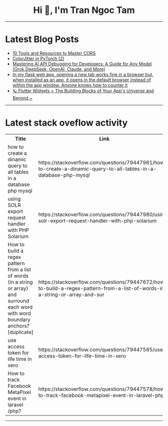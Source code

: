<h1 align="center">Hi 👋, I'm Tran Ngoc Tam</h1>

---

# Latest Blog Posts 
<!-- BLOG-POST-LIST:START -->
- [10 Tools and Resources to Master CORS](https://dev.to/reynaldi/10-tools-and-resources-to-master-cors-oji)
- [ColorJitter in PyTorch &lpar;2&rpar;](https://dev.to/hyperkai/colorjitter-in-pytorch-2-167d)
- [Mastering AI API Debugging for Developers: A Guide for Any Model &lpar;Grok,DeepSeek, OpenAI, Claude, and More&rpar;](https://dev.to/auden/mastering-ai-api-debugging-for-developers-a-guide-for-any-model-grokdeepseek-openai-claude-44h1)
- [In my flask web app, opening a new tab works fine in a browser but, when installed as an app, it opens in the default browser instead of within the app window. Anyone knows how to counter it](https://dev.to/pratham_jadhav_f5a04b6f4a/in-my-flask-web-app-opening-a-new-tab-works-fine-in-a-browser-but-when-installed-as-an-app-it-1elp)
- [🪐 Flutter Widgets = The Building Blocks of Your App&#39;s Universe and Beyond ~](https://dev.to/__4ldyfwkymhmd/flutter-widgets-the-building-blocks-of-your-apps-universe-and-beyond--3gno)
<!-- BLOG-POST-LIST:END -->

---

# Latest stack oveflow activity
<table>
  <tr><th>Title</th><th>Link</th></tr>
  <!-- STACKOVERFLOW:START --><tr><td>how to create a dinamic query to all tables in a database php mysql</td><td>https://stackoverflow.com/questions/79447981/how-to-create-a-dinamic-query-to-all-tables-in-a-database-php-mysql</td></tr><tr><td>using SOLR export request handler with PHP Solarium</td><td>https://stackoverflow.com/questions/79447980/using-solr-export-request-handler-with-php-solarium</td></tr><tr><td>How to build a regex pattern from a list of words &lpar;in a string or array&rpar; and surround each word with word boundary anchors? [duplicate]</td><td>https://stackoverflow.com/questions/79447672/how-to-build-a-regex-pattern-from-a-list-of-words-in-a-string-or-array-and-sur</td></tr><tr><td>use access token for life time in xero</td><td>https://stackoverflow.com/questions/79447585/use-access-token-for-life-time-in-xero</td></tr><tr><td>How to track Facebook MetaPixel event in laravel /php?</td><td>https://stackoverflow.com/questions/79447578/how-to-track-facebook-metapixel-event-in-laravel-php</td></tr><!-- STACKOVERFLOW:END -->
</table>

---


